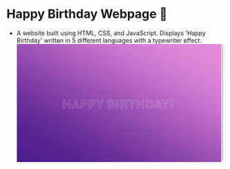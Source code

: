 # Happy Birthday Webpage 🎉 

- A website built using HTML, CSS, and JavaScript. Displays 'Happy Birthday' written in 5 different languages with a typewriter effect. 
![](birthday_project_gif.gif)
